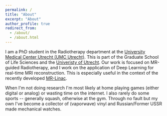 ```yaml
---
permalink: /
title: "About"
excerpt: "About"
author_profile: true
redirect_from: 
  - /about/
  - /about.html
---
```

I am a PhD student in the Radiotherapy department at the [University Medical Center Utrecht (UMC Utrecht)](https://www.umcutrecht.nl). This is part of the Graduate School of Life Sciences and the [Univeristy of Utrecht](https://www.uu.nl/). Our work is focused on MR-guided Radiotherapy, and I work on the application of Deep Learning for real-time MRI reconstruction. This is especially useful in the context of the recently developed [MR-Linac](https://www.philips.co.uk/healthcare/education-resources/publications/hotspot/mr-linac).

When I'm not doing research I'm most likely at home playing games (either digital or analog) or wasting time on the internet. I also rarely do some sports -- generally squash, otherwise at the gym. Through no fault but my own I've become a collector of (vaporwave) vinyl and Russian/Former USSR made mechanical watches.
